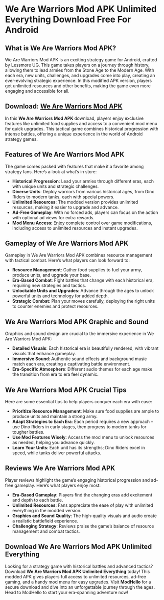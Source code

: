 # We Are Warriors Mod APK Unlimited Everything Download Free For Android

## What is We Are Warriors Mod APK?

We Are Warriors Mod APK is an exciting strategy game for Android, crafted by Lessmore UG. This game takes players on a journey through history, allowing them to lead armies from the Stone Age to the Modern Age. With each era, new units, challenges, and upgrades come into play, creating an ever-evolving strategic experience. In this modified APK version, players get unlimited resources and other benefits, making the game even more engaging and accessible for all.

## Download: [We Are Warriors Mod APK](https://modhello.com/we-are-warriors/)

In this **We Are Warriors Mod APK** download, players enjoy exclusive features like unlimited food supplies and access to a convenient mod menu for quick upgrades. This tactical game combines historical progression with intense battles, offering a unique experience in the world of Android strategy games.

## Features of We Are Warriors Mod APK

The game comes packed with features that make it a favorite among strategy fans. Here’s a look at what’s in store:

- **Historical Progression**: Lead your armies through different eras, each with unique units and strategic challenges.
- **Diverse Units**: Deploy warriors from various historical ages, from Dino Riders to modern tanks, each with special powers.
- **Unlimited Resources**: The modded version provides unlimited resources, making it easier to upgrade and advance.
- **Ad-Free Gameplay**: With no forced ads, players can focus on the action with optional ad views for extra rewards.
- **Mod Menu Access**: Enjoy complete control over game modifications, including access to unlimited resources and instant upgrades.
  
## Gameplay of We Are Warriors Mod APK

Gameplay in We Are Warriors Mod APK combines resource management with tactical combat. Here’s what players can look forward to:

- **Resource Management**: Gather food supplies to fuel your army, produce units, and upgrade your base.
- **Era-Based Combat**: Fight battles that change with each historical era, requiring new strategies and tactics.
- **Unlockable Units and Upgrades**: Advance through the ages to unlock powerful units and technology for added depth.
- **Strategic Combat**: Plan your moves carefully, deploying the right units to counter enemies and protect resources.

## We Are Warriors Mod APK Graphic and Sound

Graphics and sound design are crucial to the immersive experience in We Are Warriors Mod APK:

- **Detailed Visuals**: Each historical era is beautifully rendered, with vibrant visuals that enhance gameplay.
- **Immersive Sound**: Authentic sound effects and background music match each era, creating a captivating battle environment.
- **Era-Specific Atmosphere**: Different audio themes for each age make the transition from era to era feel dynamic.

## We Are Warriors Mod APK Crucial Tips

Here are some essential tips to help players conquer each era with ease:

- **Prioritize Resource Management**: Make sure food supplies are ample to produce units and maintain a strong army.
- **Adapt Strategies to Each Era**: Each period requires a new approach – use Dino Riders in early stages, then progress to modern tanks for tougher battles.
- **Use Mod Features Wisely**: Access the mod menu to unlock resources as needed, helping you advance quickly.
- **Learn Your Units**: Each unit has its strengths; Dino Riders excel in speed, while tanks deliver powerful attacks.

## Reviews We Are Warriors Mod APK

Player reviews highlight the game’s engaging historical progression and ad-free gameplay. Here’s what players enjoy most:

- **Era-Based Gameplay**: Players find the changing eras add excitement and depth to each battle.
- **Unlimited Resources**: Fans appreciate the ease of play with unlimited everything in the modded version.
- **Graphics and Sound Quality**: The high-quality visuals and audio create a realistic battlefield experience.
- **Challenging Strategy**: Reviews praise the game’s balance of resource management and combat tactics.

## Download We Are Warriors Mod APK Unlimited Everything

Looking for a strategy game with historical battles and advanced tactics? Download **We Are Warriors Mod APK Unlimited Everything** today! This modded APK gives players full access to unlimited resources, ad-free gaming, and a handy mod menu for easy upgrades. Visit **ModHello** for a secure download and dive into an unforgettable journey through the ages. Head to ModHello to start your era-spanning adventure now!

